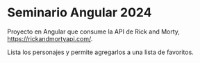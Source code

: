 # Seminario Angular 2024

Proyecto en Angular que consume la API de Rick and Morty, https://rickandmortyapi.com/.

Lista los personajes y permite agregarlos a una lista de favoritos.
